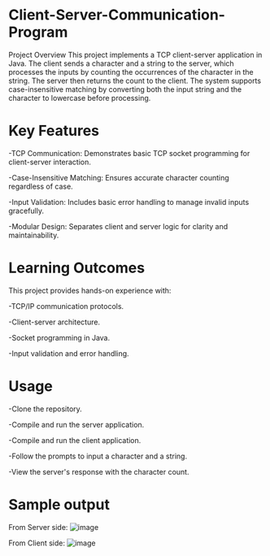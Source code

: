 # Client-Server-Communication-Program

Project Overview
This project implements a TCP client-server application in Java. The client sends a character and a string to the server, which processes the inputs by counting the occurrences of the character in the string. The server then returns the count to the client. The system supports case-insensitive matching by converting both the input string and the character to lowercase before processing.

# Key Features

-TCP Communication: Demonstrates basic TCP socket programming for client-server interaction.

-Case-Insensitive Matching: Ensures accurate character counting regardless of case.

-Input Validation: Includes basic error handling to manage invalid inputs gracefully.

-Modular Design: Separates client and server logic for clarity and maintainability.

# Learning Outcomes
This project provides hands-on experience with:

-TCP/IP communication protocols.

-Client-server architecture.

-Socket programming in Java.

-Input validation and error handling.

# Usage

-Clone the repository.

-Compile and run the server application.

-Compile and run the client application.

-Follow the prompts to input a character and a string.

-View the server's response with the character count.

# Sample output
From Server side:
![image](https://github.com/user-attachments/assets/92b91ea3-910b-4ee4-ac76-da82a620ce69)


From Client side:
![image](https://github.com/user-attachments/assets/314396a2-2dd9-492c-a1c5-0f80bcf2dd65)

